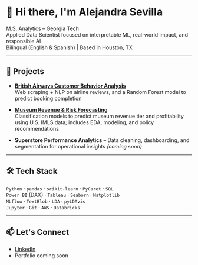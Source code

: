 # 👋 Hi there, I'm Alejandra Sevilla

M.S. Analytics – Georgia Tech  
Applied Data Scientist focused on interpretable ML, real-world impact, and responsible AI  
Bilingual (English & Spanish) | Based in Houston, TX

---

## 💼 Projects

- [**British Airways Customer Behavior Analysis**](https://github.com/alejandrasevilla/ba-customer-behavior-analysis)  
  Web scraping + NLP on airline reviews, and a Random Forest model to predict booking completion

- [**Museum Revenue & Risk Forecasting**](https://github.com/alejandrasevilla/museum-financial-analysis)  
  Classification models to predict museum revenue tier and profitability using U.S. IMLS data; includes EDA, modeling, and policy recommendations

- **Superstore Performance Analytics** – Data cleaning, dashboarding, and segmentation for operational insights *(coming soon)*

---

## 🛠️ Tech Stack

`Python` · `pandas` · `scikit-learn` · `PyCaret` · `SQL`  
`Power BI` (DAX) · `Tableau` · `Seaborn` · `Matplotlib`  
`MLflow` · `TextBlob` · `LDA` · `pyLDAvis`  
`Jupyter` · `Git` · `AWS` · `Databricks`

---

## 📫 Let's Connect

- [LinkedIn](https://www.linkedin.com/in/alejandra-sevilla-m)
- Portfolio coming soon

